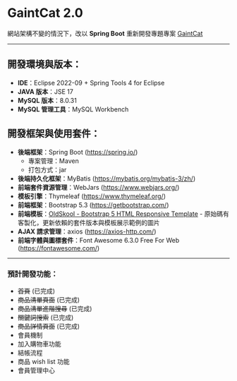 # GaintCat 2.0
網站架構不變的情況下，改以 **Spring Boot** 重新開發專題專案 [GaintCat](https://github.com/coffeeortea2/GaintCat) 

* * *

## 開發環境與版本：
* **IDE**：Eclipse 2022-09 + Spring Tools 4 for Eclipse
* **JAVA 版本**：JSE 17
* **MySQL 版本**：8.0.31
* **MySQL 管理工具**：MySQL Workbench

## 開發框架與使用套件：
* **後端框架**：Spring Boot (https://spring.io/)
  - 專案管理：Maven
  - 打包方式：jar
* **後端持久化框架**：MyBatis (https://mybatis.org/mybatis-3/zh/)
* **前端套件資源管理**：WebJars (https://www.webjars.org/)
* **模板引擎**：Thymeleaf (https://www.thymeleaf.org/)
* **前端框架**：Bootstrap 5.3 (https://getbootstrap.com/)
* **前端模板**：[OldSkool - Bootstrap 5 HTML Responsive Template](https://github.com/PixelRocket-Shop/oldskool-html-bootstrap) - 原始碼有客製化，更新依賴的套件版本與模板展示範例的圖片
* **AJAX 請求管理**：axios (https://axios-http.com/)
* **前端字體與圖標套件**：Font Awesome 6.3.0 Free For Web (https://fontawesome.com/)


- - -

### 預計開發功能：
* ~~首頁~~ (已完成)
* ~~商品清單頁面~~ (已完成)
* ~~商品清單進階搜尋~~ (已完成)
* ~~關鍵詞搜索~~ (已完成)
* ~~商品詳情頁面~~ (已完成)
* 會員機制
* 加入購物車功能
* 結帳流程
* 商品 wish list 功能
* 會員管理中心
